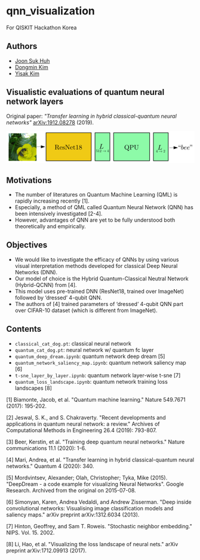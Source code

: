# qnn_visualization
For QISKIT Hackathon Korea

## Authors
* [Joon Suk Huh](github.com/JsHHsJ)
* [Dongmin Kim](github.com/dmk2436)
* [Yisak Kim](github.com/yisakk)

## Visualistic evaluations of quantum neural network layers
Original paper: *"Transfer learning in hybrid classical-quantum neural networks"* [arXiv:1912.08278](https://arxiv.org/abs/1912.08278) (2019).

![Figure](figure_c2q_notebook.png)

## Motivations
* The number of literatures on Quantum Machine Learning (QML) is rapidly increasing recently [1].
* Especially, a method of QML called Quantum Neural Network (QNN) has been intensively investigated [2-4].
* However, advantages of QNN are yet to be fully understood both theoretically and empirically.

## Objectives
* We would like to investigate the efficacy of QNNs by using various visual interpretation methods developed for classical Deep Neural Networks (DNN).
* Our model of choice is the Hybrid Quantum-Classical Neutral Network (Hybrid-QCNN) from [4].
* This model uses pre-trained DNN (ResNet18, trained over ImageNet) followed by ‘dressed’ 4-qubit QNN. 
* The authors of [4] trained parameters of ‘dressed’ 4-qubit QNN part over CIFAR-10 dataset (which is different from ImageNet).

## Contents
* `classical_cat_dog.pt`: classical neural network
* `quantum_cat_dog.pt`: neural network w/ quantum fc layer
* `quantum_deep_dream.ipynb`: quantum network deep dream [5]
* `quantum_network_saliency_map.ipynb`: quantum network saliency map [6]
* `t-sne_layer_by_layer.ipynb`: quantum network layer-wise t-sne [7]
* `quantum_loss_landscape.ipynb`: quantum network training loss landscapes [8]

[1] Biamonte, Jacob, et al. "Quantum machine learning." Nature 549.7671 (2017): 195-202.

[2] Jeswal, S. K., and S. Chakraverty. "Recent developments and applications in quantum neural network: a review." Archives of Computational Methods in Engineering 26.4 (2019): 793-807.

[3] Beer, Kerstin, et al. "Training deep quantum neural networks." Nature communications 11.1 (2020): 1-6.

[4] Mari, Andrea, et al. "Transfer learning in hybrid classical-quantum neural networks." Quantum 4 (2020): 340.

[5] Mordvintsev, Alexander; Olah, Christopher; Tyka, Mike (2015). "DeepDream - a code example for visualizing Neural Networks". Google Research. Archived from the original on 2015-07-08.

[6] Simonyan, Karen, Andrea Vedaldi, and Andrew Zisserman. "Deep inside convolutional networks: Visualising image classification models and saliency maps." arXiv preprint arXiv:1312.6034 (2013).

[7] Hinton, Geoffrey, and Sam T. Roweis. "Stochastic neighbor embedding." NIPS. Vol. 15. 2002.

[8] Li, Hao, et al. "Visualizing the loss landscape of neural nets." arXiv preprint arXiv:1712.09913 (2017).
